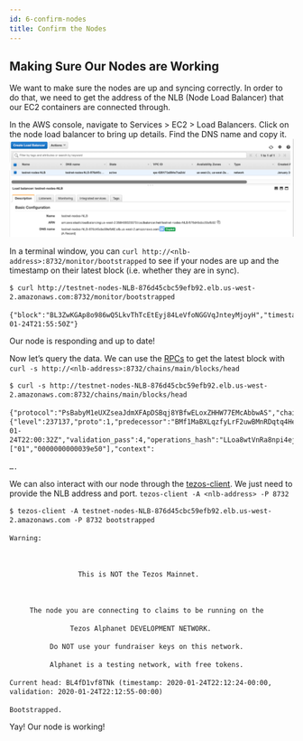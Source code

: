 ```yaml
---
id: 6-confirm-nodes
title: Confirm the Nodes
---
```


## Making Sure Our Nodes are Working

We want to make sure the nodes are up and syncing correctly. In order to do that, we need to get the address of the NLB (Node Load Balancer) that our EC2 containers are connected through.

In the AWS console, navigate to Services > EC2 > Load Balancers. Click on the node load balancer to bring up details. Find the DNS name and copy it.
<img src="assets/confirm.png"/>

In a terminal window, you can `curl http://<nlb-address>:8732/monitor/bootstrapped` to see if your nodes are up and the timestamp on their latest block (i.e. whether they are in sync).

```shell
$ curl http://testnet-nodes-NLB-876d45cbc59efb92.elb.us-west-2.amazonaws.com:8732/monitor/bootstrapped

{"block":"BL3ZwKGAp8o986wQ5LkvThTcEtEyj84LeVfoNGGVqJnteyMjoyH","timestamp":"2020-01-24T21:55:50Z"}
```

Our node is responding and up to date!

Now let’s query the data. We can use the [RPCs](https://tezos.gitlab.io/developer/rpc.html) to get the latest block with `curl -s http://<nlb-address>:8732/chains/main/blocks/head`

```shell
$ curl -s http://testnet-nodes-NLB-876d45cbc59efb92.elb.us-west-2.amazonaws.com:8732/chains/main/blocks/head

{"protocol":"PsBabyM1eUXZseaJdmXFApDSBqj8YBfwELoxZHHW77EMcAbbwAS","chain_id":"NetXUdfLh6Gm88t","hash":"BLedAPryPxDcCSYAuYm8PS9ohFVhujBT1fAGpARdwmUXH5UKUwQ","header":{"level":237137,"proto":1,"predecessor":"BMf1MaBXLqzfyLrF2uwBMnRDqtq4HeYs5MpcaG2DRyPu297BkPB","timestamp":"2020-01-24T22:00:32Z","validation_pass":4,"operations_hash":"LLoa8wtVnRa8npi4ejFUMDfmnBy6uwas9S9KHKcgvZar25JzLRoh2","fitness":["01","0000000000039e50"],"context":

….

```

We can also interact with our node through the [tezos-client](https://tezos.gitlab.io/api/cli-commands.html). We just need to provide the NLB address and port. `tezos-client -A <nlb-address> -P 8732 `

```shell
$ tezos-client -A testnet-nodes-NLB-876d45cbc59efb92.elb.us-west-2.amazonaws.com -P 8732 bootstrapped

Warning:

 

                 This is NOT the Tezos Mainnet.

 

     The node you are connecting to claims to be running on the

               Tezos Alphanet DEVELOPMENT NETWORK.

          Do NOT use your fundraiser keys on this network.

          Alphanet is a testing network, with free tokens.

Current head: BL4fD1vf8TNk (timestamp: 2020-01-24T22:12:24-00:00, validation: 2020-01-24T22:12:55-00:00)

Bootstrapped.

```

Yay! Our node is working!